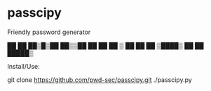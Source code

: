 # passcipy
Friendly password generator



  ██  ██ ██▒█▒██ ██▒▒██
                ██  ██ ██ ▒ ██ ██  ██
                   ▒████▒ ██   ██ █████▒

Install/Use:

git clone https://github.com/pwd-sec/passcipy.git
./passcipy.py 


